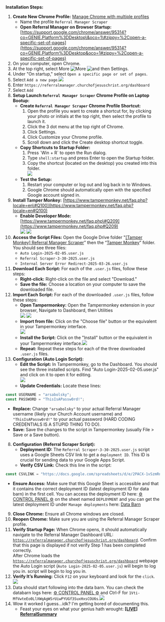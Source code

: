 **Installation Steps:**

1. **Create New Chrome Profile:** [Manage Chrome with multiple profiles](https://support.google.com/chrome/answer/2364824)  
   * Name the profile `Referral Manager Scraper`  
   * **Open Referral Manager on Browser Startup:** [https://support.google.com/chrome/answer/95314?co=GENIE.Platform%3DDesktop\&oco=1\#zippy=%2Copen-a-specific-set-of-pages](https://support.google.com/chrome/answer/95314?co=GENIE.Platform%3DDesktop&oco=1#zippy=%2Copen-a-specific-set-of-pages)  
1. On your computer, open Chrome.  
2. At the top right, select More ![More](/images/image6.png) ![and then](/images/image8.png) Settings.  
3. Under "On startup," select `Open a specific page or set of pages`.  
4. Select 	`Add a new page`.![](/images/image7.png)  
5. Enter `https://referralmanager.churchofjesuschrist.org/dashboard`  
6. Select `Add`  
2. **Setup Launch `Referral Manager Scraper` Chrome Profile on Laptop Bootup:**  
   * **Create `Referral Manager Scraper` Chrome Profile Shortcut:**   
     1. Open the profile you want to create a shortcut for, by clicking your photo or initials at the top right, then select the profile to launch it.  
     2. Click the 3 dot menu at the top right of Chrome.  
     3. Click Settings.  
     4. Click Customize your Chrome profile.  
     5. Scroll down and click the Create desktop shortcut toggle.  
   * **Copy Shortcuts to Startup Folder:**  
     1. Press \`Win \+ R\` to open the Run dialog.  
     2. Type `shell:startup` and press Enter to open the Startup folder.  
     3. Copy the shortcut (located on the desktop) you created into this folder.  
        ![](/images/image12.png)
   * **Test the Setup:**  
     1. Restart your computer or log out and log back in to Windows.  
     2. Google Chrome should automatically open with the specified Google account signed in.  
3. **Install Tamper Monkey:** [https://www.tampermonkey.net/faq.php?locale=en\#Q100](https://www.tampermonkey.net/faq.php?locale=en#Q100)   
   * **Enable Developer Mode:** [https://www.tampermonkey.net/faq.php\#Q209](https://www.tampermonkey.net/faq.php#Q209)   
     ![](/images/image10.png)
     ![](/images/image2.png)
4. **Access the Script Files:** Open the Google Drive folder "[\[Tamper Monkey\] Referral Manager Scraper](https://drive.google.com/drive/folders/1nRZLlb-zzdOS19d53WJpdkHUnmKfpRIh?usp=drive_link)” then the “[Tamper Monkey](https://drive.google.com/drive/folders/1YG5TXHu1qMBLJvzVAxwlaCCVVujvkA2L)” folder. You should see three files:  
   * `Auto Login-2025-02-05.user.js`  
   * `Referral Scraper-3-30-2025.user.js`  
   * `Internal Server Error Redirect-2025-03-26.user.js`  
5. **Download Each Script:** For each of the `.user.js` files, follow these steps:  
   * **Right-click:** Right-click on the file and select "Download."  
   * **Save the file:** Choose a location on your computer to save the downloaded file.  
6. **Import Each Script:** For each of the downloaded `.user.js` files, follow these steps:  
   * **Open Tampermonkey:** Open the Tampermonkey extension in your browser, Navigate to Dashboard, then Utilities  
     ![](/images/image11.png)
     ![](/images/image1.png)
   * **Import from file:** Click on the "Choose file" button or the equivalent in your Tampermonkey interface.  
     ![](/images/image3.png)  
   * **Install the Script:** Click on the "Install" button or the equivalent in your Tampermonkey interface.![](/images/image9.png)
   * **Repeat:** Repeat these steps for each of the three downloaded `.user.js` files.  
7. **Configuration (Auto Login Script):**  
   * **Edit the Script:** In Tampermonkey, go to the Dashboard. You should see the three installed scripts. Find "Auto Login-2025-02-05.user.js" and click on it to open it for editing.  
     ![](/images/image11.png)  
   * **Update Credentials:** Locate these lines:

```javascript
const USERNAME = "arsabolsky";
const PASSWORD = "ThisIsAPassw0rd!";
```

   * **Replace:** Change `"arsabolsky"` to your actual Referral Manager username (likely your Church Account username) and `"ThisIsAPassw0rd!"` to your actual password (HARD CODING CREDENTIALS IS A STUPID THING TO DO).  
   * **Save:** Save the changes to the script in Tampermonkey (usually File \> Save or a Save button).  
8. **Configuration (Referral Scraper Script):**  
   * **Deployment ID:** The `Referral Scraper-3-30-2025.user.js` script uses a Google Sheets CSV link to get a `deployment ID`. This ID is crucial for sending data to your Google Apps Script.  
   * **Verify CSV Link:** Check this line in the script:

```javascript
const CSVLINK = "https://docs.google.com/spreadsheets/d/e/2PACX-1vSzmRnqGGFv_EVvvIjE_u5MMk9FrWp-2dlxq-RWm9wHlTFJEqc8PLdS481aACfhREzOkPgIvoG9k2s7/pub?gid=1564370644&single=true&output=csv";
```

   * **Ensure Access:** Make sure that this Google Sheet is accessible and that it contains the correct deployment ID (latest deployment ID for data barn) in the first cell. You can access the deployment ID here: [⚙️ CONTROL PANEL ⚙️](https://docs.google.com/spreadsheets/d/1yaRNixtT_iCwb0BXbPOFpM5G3tqtMmUpFi4WFHioCys/edit?gid=1564370644#gid=1564370644) on the sheet named `DEPLOYMENT` and you can get the latest deployment ID under `Manage deployments` here: [Data Barn](https://script.google.com/u/0/home/projects/1zJBUbBS61DDmq26EWwmGJZ4WVstogQzAXBsaRfuANQclPMhl9tl6tJGT/edit)  
9. **Close Chrome:** Ensure all Chrome windows are closed.  
10. **Reopen Chrome:** Make sure you are using the Referral Manager Scraper profile.  
11. **Verify Startup Page:** When Chrome opens, it should automatically navigate to the Referral Manager Dashboard URL: [`https://referralmanager.churchofjesuschrist.org/dashboard`](https://referralmanager.churchofjesuschrist.org/dashboard). Confirm that this page is displayed if not verify Step 1 has been completed correctly.   
    After Chrome loads the [`https://referralmanager.churchofjesuschrist.org/dashboard`](https://referralmanager.churchofjesuschrist.org/dashboard) webpage the Auto Login script (`Auto Login-2025-02-05.user.js`) will begin to log you in. script will begin to log you in.   
12. **Verify It’s Running:** Click `F12` on your keyboard and look for the `click`.   
    ![](/images/image4.png)
13. Data should start following into the data barn. You can check the databarn logs here: [⚙️ CONTROL PANEL ⚙️](https://docs.google.com/spreadsheets/u/0/d/1yaRNixtT_iCwb0BXbPOFpM5G3tqtMmUpFi4WFHioCys/edit) and Ctrl-F for `1Vti-MfVwteEo0LlXWqAgWSrUiwPYUGf3SuxHxsCOU6s`.**![](/images/image5.png)**  
14. Wow it worked I guess…idk? I'm getting bored of documenting this.   
    * Feast your eyes on what your genius hath wrought: **[\[LIVE\] ReferralSummary](https://docs.google.com/spreadsheets/d/1Vti-MfVwteEo0LlXWqAgWSrUiwPYUGf3SuxHxsCOU6s/edit?gid=0#gid=0)**